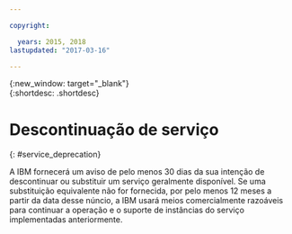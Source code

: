 ```yaml
---

copyright:

  years: 2015, 2018
lastupdated: "2017-03-16"

---
```


{:new_window: target="_blank"}  
{:shortdesc: .shortdesc}


# Descontinuação de serviço
{: #service_deprecation}

A IBM fornecerá um aviso de pelo menos 30 dias da sua intenção de descontinuar ou substituir um serviço geralmente disponível. Se uma substituição equivalente não for fornecida, por pelo menos 12 meses a partir da data desse núncio, a IBM usará meios comercialmente razoáveis para continuar a operação e o suporte de instâncias do serviço implementadas anteriormente.
